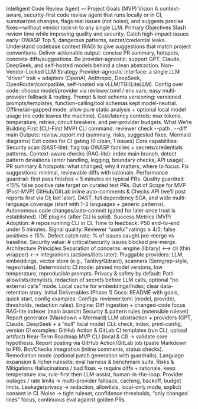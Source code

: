 Intelligent Code Review Agent — Project Goals (MVP)
Vision
A context-aware, security-first code review agent that runs locally or in CI, summarizes changes, flags real issues (not noise), and suggests precise fixes—without vendor lock-in to any single LLM.
Primary Objectives
Slash review time while improving quality and security.
Catch high-impact issues early: OWASP Top 5, dangerous patterns, secret/credential leaks.
Understand codebase context (RAG) to give suggestions that match project conventions.
Deliver actionable output: concise PR summary, hotspots, concrete diffs/suggestions.
Be provider-agnostic: support GPT, Claude, DeepSeek, and self-hosted models behind a clean abstraction.
Non–Vendor-Locked LLM Strategy
Provider-agnostic interface: a single LLM “driver” trait + adapters (OpenAI, Anthropic, DeepSeek, OpenRouter/compatible, self-hosted via vLLM/TGI/LiteLLM).
Config over code: choose model/provider via reviewer.toml / env vars; easy multi-provider fallback & routing.
Prompt & tool schema versioning: versioned prompts/templates, function-calling/tool schemas kept model-neutral.
Offline/air-gapped mode: allow pure static analysis + optional local model usage (no code leaves the machine).
Cost/latency controls: max tokens, temperature, retries, circuit breakers, and per-provider budgets.
What We’re Building First (CLI-First MVP)
CLI command: reviewer check --path . --diff main
Outputs:
review_report.md (summary, risks, suggested fixes, Mermaid diagrams)
Exit codes for CI gating (0 clean, 1 issues)
Core capabilities:
Security scan (SAST-lite): flag top OWASP families + secrets/credentials patterns.
Context-aware checks (RAG-lite): index main branch, detect pattern deviations (error handling, logging, boundary checks, API usage).
PR summary & hotspots: what changed, why it matters, where to focus.
Fix suggestions: minimal, reviewable diffs with rationale.
Performance guardrail: first pass finishes < 5 minutes on typical PRs.
Quality guardrail: <15% false positive rate target on curated test PRs.
Out of Scope for MVP (Post-MVP)
GitHub/GitLab inline auto-comments & Checks API (we’ll post reports first via CI; bot later).
DAST, full dependency SCA, and wide multi-language coverage (start with 1–2 languages + generic patterns).
Autonomous code changes/auto-commit (gated for later once trust is established).
IDE plugins (after CLI is solid).
Success Metrics (MVP)
Adoption: # repos running CLI in CI.
Time to feedback: P50 end-to-end under 5 minutes.
Signal quality: Reviewer “useful” ratings ≥ 4/5; false positives ≤ 15%.
Defect catch rate: % of issues caught pre-merge vs baseline.
Security value: # critical/security issues blocked pre-merge.
Architecture Principles
Separation of concerns: engine (library) ⟷ cli (thin wrapper) ⟷ integrations (actions/bots later).
Pluggable providers: LLM, embeddings, vector store (e.g., Tantivy/Qdrant), scanners (Semgrep-style, regex/rules).
Deterministic CI mode: pinned model versions, low temperature, reproducible prompts.
Privacy & safety by default:
Path allowlists/denylists, redaction of secrets before LLM calls, optional “no external calls” mode.
Local cache for embeddings/index; clear data-retention story.
Initial Deliverables (Phase 1)
Docs: README with goals, quick start, config examples.
Configs: reviewer.toml (model, provider, thresholds, redaction rules).
Engine:
Diff ingestion + changed-code focus
RAG-lite indexer (main branch)
Security & pattern rules (extensible ruleset)
Report generator (Markdown + Mermaid)
LLM abstraction + providers (GPT, Claude, DeepSeek + a “null” local mode)
CLI: check, index, print-config, version
CI examples: GitHub Action & GitLab CI templates (run CLI, upload artifact)
Near-Term Roadmap
MVP CLI (local & CI) → validate core hypothesis.
Report posting via GitHub Action/GitLab job (paste Markdown to PR).
Bot/Checks integration (inline comments, status checks).
Remediation mode (optional patch generation with guardrails).
Language expansion & richer rulesets; eval harness & benchmark suite.
Risks & Mitigations
Hallucinations / bad fixes → require diffs + rationale, keep temperature low, rule-first then LLM-assist, human-in-the-loop.
Provider outages / rate limits → multi-provider fallback, caching, backoff, budget limits.
Leakage/privacy → redaction, allowlists, local-only mode, explicit consent in CI.
Noise → tight ruleset, confidence thresholds, “only changed lines” focus, continuous eval against golden PRs.
